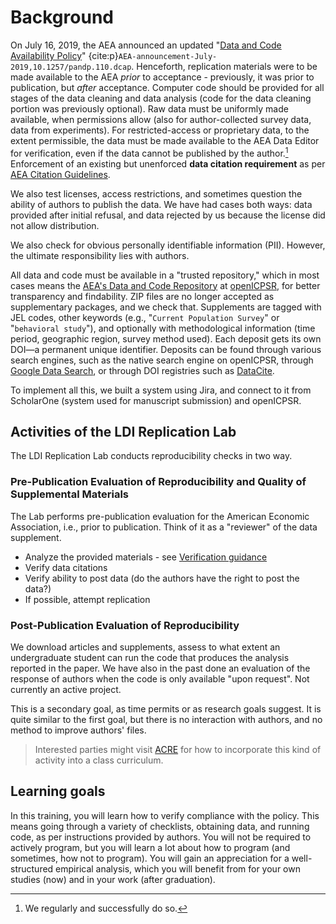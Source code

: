 
# Background

On July 16, 2019, the AEA announced an updated "[Data and Code Availability Policy](https://www.aeaweb.org/journals/policies/data-code)" {cite:p}`AEA-announcement-July-2019,10.1257/pandp.110.dcap`. Henceforth, 
replication materials were to be made available to the AEA *prior* to acceptance - previously, it was prior to publication, but *after* acceptance. 
Computer code should be provided for all stages of the data cleaning and data analysis (code for the data cleaning portion was previously optional). 
Raw data must be uniformly made available, when permissions allow (also for author-collected survey data, data from experiments). For restricted-access or proprietary data, to the extent permissible, the data must be made available to the AEA Data Editor for verification, even if the data cannot be published by the author.[^1]
Enforcement of an existing but unenforced **data citation requirement** as per [AEA Citation Guidelines](https://www.aeaweb.org/journals/policies/sample-references).

[^1]: We regularly and successfully do so.

We also test licenses, access restrictions, and sometimes question the ability of authors to publish the data. We have had cases both ways: data provided after initial refusal, and data rejected by us because the license did not allow distribution.

We also check for obvious personally identifiable information (PII). However,  the ultimate responsibility lies with authors.

All data and code must be available in a "trusted repository," which in most cases means the [AEA's Data and Code Repository](https://www.icpsr.umich.edu/sites/aea/home) at [openICPSR](https://www.openicpsr.org/), for better transparency and findability. ZIP files are no longer accepted as supplementary packages, and we check that. Supplements are tagged with JEL codes, other keywords (e.g., "`Current Population Survey`" or "`behavioral study`"), and optionally with methodological information (time period, geographic region, survey method used). Each deposit gets its own DOI—a permanent unique identifier. Deposits can be found through various search engines, such as the native search engine on openICPSR, through [Google Data Search](https://toolbox.google.com/datasetsearch), or through DOI registries such as [DataCite](https://search.datacite.org/).
		
To implement all this, we built a system using Jira, and connect to it from ScholarOne (system used for manuscript submission) and  openICPSR. 

## Activities of the LDI Replication Lab

The LDI Replication Lab conducts reproducibility checks in two way.


### Pre-Publication Evaluation of Reproducibility and Quality of Supplemental Materials

The Lab performs pre-publication evaluation for the American Economic Association, i.e., prior to publication. Think of it as a "reviewer" of the data supplement.

- Analyze the provided materials - see [Verification guidance](https://social-science-data-editors.github.io/guidance/Verification_guidance.html)
- Verify data citations
- Verify ability to post data (do the authors have the right to post the data?)
- If possible, attempt replication

### Post-Publication Evaluation of Reproducibility 

We download articles and supplements, assess to what extent an undergraduate student can run the code that produces the analysis reported in the paper.
We have also in the past done an evaluation of the response of authors when the code is only available "upon request". Not currently an active project.

This is a secondary goal, as time permits or as research goals suggest. It is quite similar to the first goal, but there is no interaction with authors, and no method to improve authors' files.

> Interested parties might visit [ACRE](https://bitss.github.io/ACRE/) for how to incorporate this kind of activity into a class curriculum.

## Learning goals

In this training, you will learn how to verify compliance with the policy. This means going through a variety of checklists, obtaining data, and running code, as per instructions provided by authors. You will not be required to actively program, but you will learn a lot about how to program (and sometimes, how not to program). You will gain an appreciation for a well-structured empirical analysis, which you will benefit from for your own studies (now) and in your work (after graduation).
